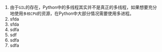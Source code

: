 1. 由于`GIL`的存在，Python中的多线程其实并不是真正的多线程，如果想要充分地使用`多核CPU`的资源，在Python中大部分情况需要使用多进程。
2. sfda 
3. sfda 
4. sdfa 
5. sdf 
6. sdfa
7. sdfa